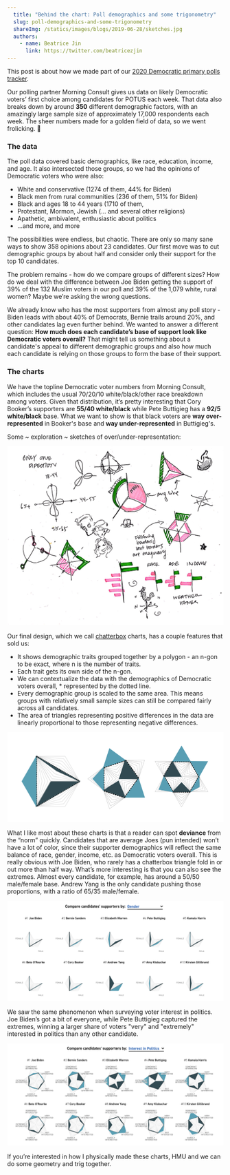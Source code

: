 ```yaml
---
  title: "Behind the chart: Poll demographics and some trigonometry"
  slug: poll-demographics-and-some-trigonometry
  shareImg: /statics/images/blogs/2019-06-28/sketches.jpg
  authors:
    - name: Beatrice Jin
      link: https://twitter.com/beatricezjin
---
```



This post is about how we made part of our [2020 Democratic primary polls tracker](https://www.politico.com/2020-election/democratic-presidential-candidates/polls/).

Our polling partner Morning Consult gives us data on likely Democratic voters’ first choice among candidates for POTUS each week. That data also breaks down by around **350** different demographic factors, with an amazingly large sample size of approximately 17,000 respondents each week. The sheer numbers made for a golden field of data, so we went frolicking. 🌱

### The data

The poll data covered basic demographics, like race, education, income, and age. It also intersected those groups, so we had the opinions of Democratic voters who were also:

* White and conservative (1274 of them, 44% for Biden)
* Black men from rural communities (236 of them, 51% for Biden)
* Black and ages 18 to 44 years (1710 of them,
* Protestant, Mormon, Jewish (... and several other religions)
* Apathetic, ambivalent, enthusiastic about politics
* ...and more, and more

The possibilities were endless, but chaotic. There are only so many sane ways to show 358 opinions about 23 candidates. Our first move was to cut demographic groups by about half and consider only their support for the top 10 candidates.

The problem remains - how do we compare groups of different sizes? How do we deal with the difference between Joe Biden getting the support of 39% of the 132 Muslim voters in our poll and 39% of the 1,079 white, rural women? Maybe we’re asking the wrong questions.

We already know who has the most supporters from almost any poll story - Biden leads with about 40% of Democrats, Bernie trails around 20%, and other candidates lag even further behind. We wanted to answer a different question: **How much does each candidate’s base of support look like Democratic voters overall?** That might tell us something about a candidate's appeal to different demographic groups and also how much each candidate is relying on those groups to form the base of their support.


### The charts

We have the topline Democratic voter numbers from Morning Consult, which includes the usual 70/20/10 white/black/other race breakdown among voters. Given that distribution, it’s pretty interesting that Cory Booker’s supporters are **55/40 white/black** while Pete Buttigieg has a **92/5 white/black** base. What we want to show is that black voters are **way over-represented** in Booker's base and **way under-represented** in Buttigieg's.

Some ~ exploration ~ sketches of over/under-representation:

![Sketches of various chart types](/statics/images/blogs/2019-06-28/sketches.jpg)

Our final design, which we call [chatterbox](https://en.wikipedia.org/wiki/Paper_fortune_teller) charts, has a couple features that sold us:
* It shows demographic traits grouped together by a polygon - an n-gon to be exact, where n is the number of traits.
* Each trait gets its own side of the n-gon.
* We can contextualize the data with the demographics of Democratic voters overall, * represented by the dotted line.
* Every demographic group is scaled to the same area. This means groups with relatively small sample sizes can still be compared fairly across all candidates.
* The area of triangles representing positive differences in the data are linearly proportional to those representing negative differences.

![Examples of our final chatterbox charts](/statics/images/blogs/2019-06-28/final.png)

What I like most about these charts is that a reader can spot **deviance** from the “norm” quickly. Candidates that are average Joes (pun intended) won’t have a lot of color, since their supporter demographics will reflect the same balance of race, gender, income, etc. as Democratic voters overall. This is really obvious with Joe Biden, who rarely has a chatterbox triangle fold in or out more than half way. What’s more interesting is that you can also see the extremes. Almost every candidate, for example, has around a 50/50 male/female base. Andrew Yang is the only candidate pushing those proportions, with a ratio of 65/35 male/female.

![Candidate over- and under- performance by gender](/statics/images/blogs/2019-06-28/example1.png)

We saw the same phenomenon when surveying voter interest in politics. Joe Biden’s got a bit of everyone, while Pete Buttigieg captured the extremes, winning a larger share of voters "very" and "extremely" interested in politics than any other candidate.

![Candidate over- and under- performance by interest in politics](/statics/images/blogs/2019-06-28/example2.png)

If you’re interested in how I physically made these charts, HMU and we can do some geometry and trig together.
